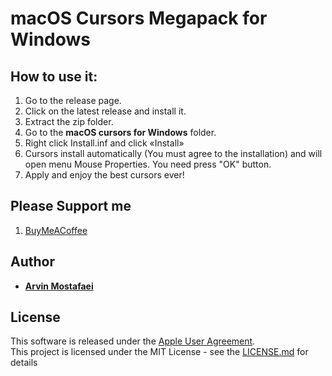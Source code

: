 # macOS Cursors Megapack for Windows

## How to use it:

1. Go to the release page.
2. Click on the latest release and install it.
3. Extract the zip folder.
4. Go to the <b>macOS cursors for Windows</b> folder.
2. Right click Install.inf and click «Install»
3. Cursors install automatically (You must agree to the installation) and will open menu Mouse Properties. You need press "OK" button.
4. Apply and enjoy the best cursors ever!

## Please Support me
1. [BuyMeACoffee](https://www.buymeacoffee.com/arviinmo)

## Author
* [**Arvin Mostafaei**](https://arvin.vercel.app/)

## License

This software is released under the [Apple User Agreement](http://images.apple.com/legal/sla/docs/OSX1011.pdf).</br>
This project is licensed under the MIT License - see the [LICENSE.md](https://github.com/arviinmo/macOS-cursor/blob/main/LICENSE.md) for details
